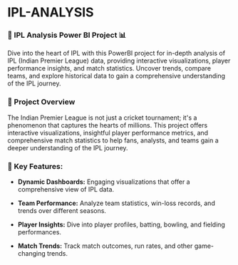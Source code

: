 # IPL-ANALYSIS

### 🏏 IPL Analysis Power BI Project 📊

Dive into the heart of IPL with this PowerBI project for in-depth analysis of IPL (Indian Premier League) data, providing interactive visualizations, player performance insights, and match statistics. Uncover trends, compare teams, and explore historical data to gain a comprehensive understanding of the IPL journey.

### 📖 Project Overview
The Indian Premier League is not just a cricket tournament; it's a phenomenon that captures the hearts of millions. This project offers interactive visualizations, insightful player performance metrics, and comprehensive match statistics to help fans, analysts, and teams gain a deeper understanding of the IPL journey.

### 🚀 Key Features:

- **Dynamic Dashboards:** Engaging visualizations that offer a comprehensive view of IPL data.

- **Team Performance:** Analyze team statistics, win-loss records, and trends over different seasons.

- **Player Insights:** Dive into player profiles, batting, bowling, and fielding performances.

- **Match Trends:** Track match outcomes, run rates, and other game-changing trends.

